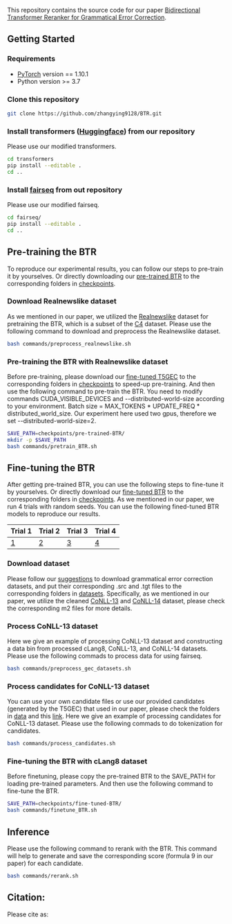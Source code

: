 This repository contains the source code for our paper [Bidirectional Transformer Reranker for Grammatical Error Correction](https://arxiv.org/abs/2305.13000).

## Getting Started
### Requirements
* [PyTorch](http://pytorch.org/) version == 1.10.1
* Python version >= 3.7

### Clone this repository 
```sh
git clone https://github.com/zhangying9128/BTR.git
```

### Install transformers ([Huggingface](https://github.com/huggingface/transformers/tree/v4.11.3)) from our repository
Please use our modified transformers.
```sh
cd transformers
pip install --editable .
cd ..
```

### Install [fairseq](https://github.com/facebookresearch/fairseq/tree/v0.10.0) from out repository
Please use our modified fairseq.
```sh
cd fairseq/
pip install --editable .
cd ..
```

## Pre-training the BTR
To reproduce our experimental results, you can follow our steps to pre-train it by yourselves.
Or directly downloading our [pre-trained BTR]() to the corresponding folders in [checkpoints]().

### Download Realnewslike dataset
As we mentioned in our paper, we utilized the [Realnewslike](https://huggingface.co/datasets/allenai/c4/tree/main/realnewslike) dataset for pretraining the BTR, which is a subset of the [C4](https://huggingface.co/datasets/allenai/c4) dataset.
Please use the following command to download and preprocess the Realnewslike dataset.
```sh
bash commands/preprocess_realnewslike.sh
```

### Pre-training the BTR with Realnewslike dataset
Before pre-training, please download our [fine-tuned T5GEC]() to the corresponding folders in [checkpoints]() to speed-up pre-training.
And then use the following command to pre-train the BTR. 
You need to modify commands CUDA_VISIBLE_DEVICES and --distributed-world-size according to your environment.
Batch size = MAX_TOKENS * UPDATE_FREQ * distributed_world_size.
Our experiment here used two gpus, therefore we set --distributed-world-size=2.
```sh
SAVE_PATH=checkpoints/pre-trained-BTR/
mkdir -p $SAVE_PATH
bash commands/pretrain_BTR.sh
```

## Fine-tuning the BTR
After getting pre-trained BTR, you can use the following steps to fine-tune it by yourselves.
Or directly download our [fine-tuned BTR]() to the corresponding folders in [checkpoints]().
As we mentioned in our paper, we run 4 trials with random seeds. You can use the following fined-tuned BTR models to reproduce our results.

|Trial 1| Trial 2|Trial 3|Trial 4|
|---|---|---|---|
[1]()| [2]() | [3]() | [4]() | 

### Download dataset
Please follow our [suggestions](https://github.com/zhangying9128/BTR/tree/main/datasets) to download grammatical error correction datasets, and put their corresponding .src and .tgt files to the corresponding folders in [datasets](https://github.com/zhangying9128/BTR/tree/main/datasets).
Specifically, as we mentioned in our paper, we utilize the cleaned [CoNLL-13](https://github.com/zhangying9128/BTR/blob/main/data/DEV_CoNLL13_cleaned/official-preprocessed-cleanpunc.m2) and [CoNLL-14](https://github.com/zhangying9128/BTR/blob/main/data/TEST_CoNLL14_cleaned/official-2014.cleanpuncsplit.m2) dataset, please check the corresponding m2 files for more details.

### Process CoNLL-13 dataset
Here we give an example of processing CoNLL-13 dataset and constructing a data bin from processed cLang8, CoNLL-13, and CoNLL-14 datasets. 
Please use the following commads to process data for using fairseq.
```sh
bash commands/preprocess_gec_datasets.sh
```

### Process candidates for CoNLL-13 dataset
You can use your own candidate files or use our provided candidates (generated by the T5GEC) that used in our paper, please check the folders in [data](https://github.com/zhangying9128/BTR/tree/main/data) and this [link]().
Here we give an example of processing candidates for CoNLL-13 dataset. 
Please use the following commads to do tokenization for candidates.
```sh
bash commands/process_candidates.sh
```

### Fine-tuning the BTR with cLang8 dataset
Before finetuning, please copy the pre-trained BTR to the SAVE_PATH for loading pre-trained parameters.
And then use the following command to fine-tune the BTR.
```sh
SAVE_PATH=checkpoints/fine-tuned-BTR/
bash commands/finetune_BTR.sh
```


## Inference
Please use the following command to rerank with the BTR.
This command will help to generate and save the corresponding score (formula 9 in our paper) for each candidate.
```sh
bash commands/rerank.sh
```

## Citation:
Please cite as:
```bibtex

```